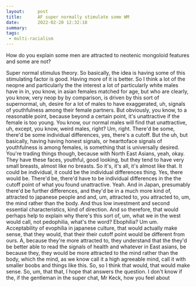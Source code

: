 ```yaml
---
layout:     post
title:      AF super normally stimulate some WM
date:       2022-02-20 12:32:18
summary:    
tags:
 - multi-racialism
---
```


How do you explain some men are attracted to neotenic mongoloid features and some are not?

Super normal stimulus theory. So basically, the idea is having some of this stimulating factor is good. Having more of it is better. So I think a lot of the neopne and particularly the the interest a lot of particularly white males have in in, you know, in asian females matched for age, but who are clearly, you know, very neop by by comparison, is driven by this sort of supernormal, uh, desire for a lot of males to have exaggerated, uh, signals of youthfulness among their female partners. But obviously, you know, to a reasonable point, because beyond a certain point, it's unattractive if the female is too young. You know, our normal males will find that unattractive, uh, except, you know, weird males, right? Um, right. There'd be some, there'd be some individual differences, yes, there's a cutoff. But the uh, but basically, having having honest signals, or hearttoface signals of youthfulness is among females, is something that is universally desired. You're trading things though, because with North East Asians, yeah, okay. They have these faces, youthful, good looking, but they tend to have very small breasts, almost like no breasts. So it's, it's all, it's almost like that. It could be individual, it could be the individual differences thing. Yes, there would be. There'd be, there'd have to be individual differences in the the cutoff point of what you found unattractive. Yeah. And in Japan, presumably there'd be further differences, and they'd be in a much more kind of, attracted to japanese people and and, um, attracted to, you attracted to, um, the mind rather than the body. And thus low investment and second essential characteristics, kind of direction. And so therefore, that would perhaps help to explain why there's this sort of, um, what we in the west would call, not pedophilia, what's the word? Ebophilia? Um um. Acceptability of evophilia in japanese culture, that would actually make sense, that they would, that their their cutoff point would be different from ours. A, because they're more attracted to, they understand that the they'd be better able to read the signals of health and whatever in East asians, be because they, they would be more attracted to the mind rather than the body, which the mind, as we know call it a high agreeable mind, call it with smaller boobs and things like this. So, so I think that would, that would make sense. So, um, that that, I hope that answers the question. I don't know if the, if the gentleman in the super chat, Mr Keck, how you feel about